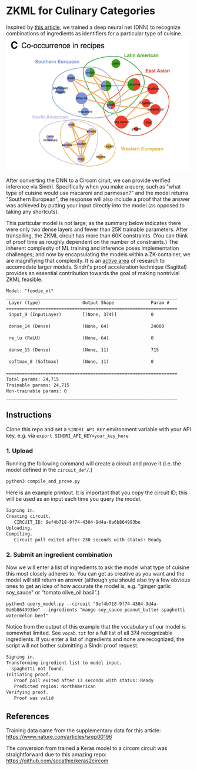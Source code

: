 # ZKML for Culinary Categories


Inspired by [this article](https://www.nature.com/articles/srep00196), we trained a deep neural net (DNN) to recognize combinations of ingredients as identifiers for a particular type of cuisine.  
![pair_figure](ingredient_combos.png)

After converting the DNN to a Circom ciruit, we can provide verified inference via Sindri.  Specifically when you make a query, such as "what type of cuisine would use macaroni and parmesan?" and the model returns "Southern European", the response will also include a proof that the answer was achieved by putting your input directly into the model (as opposed to taking any shortcuts).   

This particular model is not large; as the summary below indicates there were only two dense layers and fewer than 25K trainable parameters.  After transpiling, the ZKML circuit has more than 60K constraints.  (You can think of proof time as roughly dependent on the number of constraints.)  The inherent complexity of ML training and inference poses implementation challenges; and now by encapsulating the models within a ZK-container, we are magnifiying that complexity.  It is an [active area](https://github.com/worldcoin/awesome-zkml) of research to accomodate larger models.  Sindri's proof acceleration technique (Sagittal) provides an essential contribution towards the goal of making nontrivial ZKML feasible.
```
Model: "foodie_ml"
_________________________________________________________________
 Layer (type)                Output Shape              Param #   
=================================================================
 input_9 (InputLayer)        [(None, 374)]             0         
                                                                 
 dense_14 (Dense)            (None, 64)                24000     
                                                                 
 re_lu (ReLU)                (None, 64)                0         
                                                                 
 dense_15 (Dense)            (None, 11)                715       
                                                                 
 softmax_8 (Softmax)         (None, 11)                0         
                                                                 
=================================================================
Total params: 24,715
Trainable params: 24,715
Non-trainable params: 0
_________________________________________________________________
```

## Instructions

Clone this repo and set a `SINDRI_API_KEY` environment variable with your API key, e.g. via `export SINDRI_API_KEY=your_key_here`

### 1. Upload

Running the following command will create a circuit and prove it (i.e. the model defined in the `circuit_def/`.)  
```bash
python3 compile_and_prove.py
```
Here is an example printout. It is important that you copy the circuit ID; this will be used as an input each time you query the model.
```
Signing in.
Creating circuit.
   CIRCUIT_ID: 9ef4b718-9f74-4304-9d4a-0a6b864993be
Uploading.
Compiling.
   Circuit poll exited after 230 seconds with status: Ready
```

### 2. Submit an ingredient combination

Now we will enter a list of ingredients to ask the model what type of cuisine this most closely adheres to.  You can get as creative as you want and the model will still return an answer (although you should also try a few obvious ones to get an idea of how accurate the model is, e.g. "ginger garlic soy_sauce" or "tomato olive_oil basil".)
```
python3 query_model.py --circuit "9ef4b718-9f74-4304-9d4a-0a6b864993be" --ingredients "mango soy_sauce peanut_butter spaghetti watermelon beef"
```
Notice from the output of this example that the vocabulary of our model is somewhat limited.  See `vocab.txt` for a full list of all 374 recognizable ingredients.  If you enter a list of ingredients and none are recognized, the script will not bother submitting a Sindri proof request.  
```
Signing in.
Transforming ingredient list to model input.
  spaghetti not found.
Initiating proof.
   Proof poll exited after 13 seconds with status: Ready
   Predicted region: NorthAmerican
Verifying proof.
   Proof was valid
```

## References

Training data came from the supplementary data for this article: https://www.nature.com/articles/srep00196

The conversion from trained a Keras model to a circom circuit was straightforward due to this amazing repo: https://github.com/socathie/keras2circom